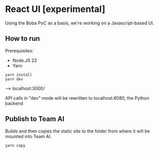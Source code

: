 # React UI [experimental]

Using the Boba PoC as a basis, we're working on a Javascript-based UI.

## How to run

Prerequisites:
- Node.JS 22
- Yarn

```
yarn install
yarn dev
```

--> localhost:3000/

API calls in "dev" mode will be rewritten to localhost:8080, the Python backend

## Publish to Team AI

Builds and then copies the static site to the folder from where it will be mounted into Team AI.

```
yarn copy
```